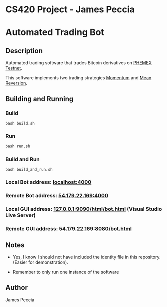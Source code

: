 # CS420 Project - James Peccia
# Automated Trading Bot


## Description
Automated trading software that trades Bitcoin derivatives on [PHEMEX Testnet]([phemex.com](https://testnet.phemex.com/trade/BTCUSD)).

This software implements two trading strategies [Momentum](https://www.investopedia.com/terms/m/marketmomentum.asp) and [Mean Reversion](https://www.investopedia.com/terms/m/meanreversion.asp).

## Building and Running

### Build
```console
bash build.sh
```

### Run
```console
bash run.sh
```

### Build and Run
```console
bash build_and_run.sh
```

### Local Bot address: [localhost:4000](http://localhost:4000)

### Remote Bot address: [54.179.22.169:4000](http://54.179.22.169:4000)

### Local GUI address: [127.0.0.1:9090/html/bot.html](http://127.0.0.1:9090/html/bot.html) (Visual Studio Live Server)

### Remote GUI address: [54.179.22.169:8080/bot.html](http://54.179.22.169:8080/bot.html)

## Notes
- Yes, I know I should not have included the identity file in this repository. (Easier for demonstration).

- Remember to only run one instance of the software

## Author
James Peccia